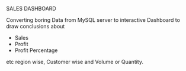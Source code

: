SALES DASHBOARD

Converting boring Data from MySQL server to interactive Dashboard to draw conclusions about
- Sales
- Profit
- Profit Percentage

etc 
region wise, Customer wise and Volume or Quantity.
